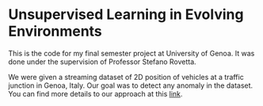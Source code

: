 # Unsupervised Learning in Evolving Environments

This is the code for my final semester project at University of Genoa. It was done under
the supervision of Professor Stefano Rovetta.

We were given a streaming dataset of 2D position of vehicles at a traffic junction in
Genoa, Italy. Our goal was to detect any anomaly in the dataset. You can find more details
to our approach at this
[link](https://www.pattarsuraj.com/assets/unsupervised_learning_in_evolving_environments_paper.pdf).

